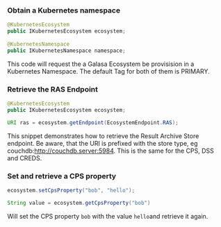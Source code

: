 ### Obtain a Kubernetes namespace

```java
@KubernetesEcosystem
public IKubernetesEcosystem ecosystem;
    
@KubernetesNamespace
public IKubernetesNamespace namespace;
```

This code will request the a Galasa Ecosystem be provisision in a Kubernetes Namespace.  The default Tag for both of them is 
PRIMARY.

### Retrieve the RAS Endpoint

```java
@KubernetesEcosystem
public IKubernetesEcosystem ecosystem;

URI ras = ecosystem.getEndpoint(EcosystemEndpoint.RAS);

```

This snippet demonstrates how to retrieve the Result Archive Store endpoint.   Be aware, that the URI is 
prefixed with the store type, eg couchdb:http://couchdb.server:5984.  This is the same for the CPS, DSS and CREDS.

### Set and retrieve a CPS property

```java
ecosystem.setCpsProperty("bob", "hello");

String value = ecosystem.getCpsProperty("bob")
```

Will set the CPS property `bob` with the value `hello`and retrieve it again.